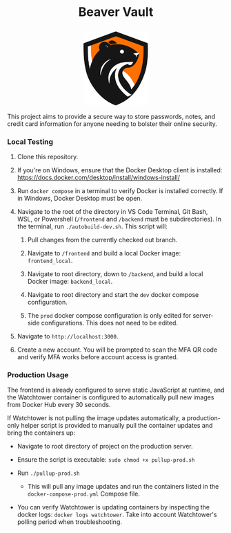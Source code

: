 <h1><p align="center"> Beaver Vault </p></h1>

<p align="center">
  <img src="frontend/src/imgs/BeaverVaultLogo_New.svg" width="150">
</p>

This project aims to provide a secure way to store passwords, notes, and credit card information for anyone needing to bolster their online security.

### Local Testing

1. Clone this repository.

2. If you're on Windows, ensure that the Docker Desktop client is installed:
https://docs.docker.com/desktop/install/windows-install/

3. Run `docker compose` in a terminal to verify Docker is installed correctly. If in Windows, Docker Desktop must be open.

4. Navigate to the root of the directory in VS Code Terminal, Git Bash, WSL, or Powershell (`/frontend` and `/backend` must be subdirectories). In the terminal, run `./autobuild-dev.sh`. This script will:
    1. Pull changes from the currently checked out branch.

    2. Navigate to `/frontend` and build a local Docker image: `frontend_local`.

    3. Navigate to root directory, down to `/backend`, and build a local Docker image: `backend_local`.

    4. Navigate to root directory and start the `dev` docker compose configuration.

    5. The `prod` docker compose configuration is only edited for server-side configurations. This does not need to be edited.

5. Navigate to `http://localhost:3000`.

6. Create a new account. You will be prompted to scan the MFA QR code and verify MFA works before account access is granted.


### Production Usage

The frontend is already configured to serve static JavaScript at runtime, and the Watchtower container is configured to automatically pull new images from Docker Hub every 30 seconds.

If Watchtower is not pulling the image updates automatically, a production-only helper script is provided to manually pull the container updates and bring the containers up:

  - Navigate to root directory of project on the production server.
  - Ensure the script is executable: `sudo chmod +x pullup-prod.sh`
  - Run `./pullup-prod.sh`

    - This will pull any image updates and run the containers listed in the `docker-compose-prod.yml` Compose file.

  - You can verify Watchtower is updating containers by inspecting the docker logs: `docker logs watchtower`. Take into account Watchtower's polling period when troubleshooting.
